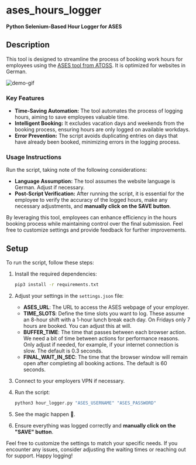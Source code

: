 # ases_hours_logger

**Python Selenium-Based Hour Logger for ASES**

## Description

This tool is designed to streamline the process of booking work hours for employees using the [ASES tool from ATOSS](https://www.atoss.com/en). It is optimized for websites in German.

![demo-gif](assets/demo.gif)

### Key Features

- **Time-Saving Automation:** The tool automates the process of logging hours, aiming to save employees valuable time.
- **Intelligent Booking:** It excludes vacation days and weekends from the booking process, ensuring hours are only logged on available workdays.
- **Error Prevention:** The script avoids duplicating entries on days that have already been booked, minimizing errors in the logging process.

### Usage Instructions

Run the script, taking note of the following considerations:
   - **Language Assumption:** The tool assumes the website language is German. Adjust if necessary.
   - **Post-Script Verification:** After running the script, it is essential for the employee to verify the accuracy of the logged hours, make any necessary adjustments, and **manually click on the SAVE button**.

By leveraging this tool, employees can enhance efficiency in the hours booking process while maintaining control over the final submission. Feel free to customize settings and provide feedback for further improvements.

## Setup

To run the script, follow these steps:

1. Install the required dependencies:

    ```bash
    pip3 install -r requirements.txt
    ```

2. Adjust your settings in the `settings.json` file:

    - **ASES_URL**: The URL to access the ASES webpage of your employer.
    - **TIME_SLOTS**: Define the time slots you want to log. These assume an 8-hour shift with a 1-hour lunch break each day. On Fridays only 7 hours are booked. You can adjust this at will.
    - **BUFFER_TIME**: The time that passes between each browser action. We need a bit of time between actions for performance reasons. Only adjust if needed, for example, if your internet connection is slow. The default is 0.3 seconds.
    - **FINAL_WAIT_IN_SEC**: The time that the browser window will remain open after completing all booking actions. The default is 60 seconds.

3. Connect to your employers VPN if necessary.

4. Run the script:

    ```bash
    python3 hour_logger.py "ASES_USERNAME" "ASES_PASSWORD"
    ```

5. See the magic happen 🧙.

6. Ensure everything was logged correctly and **manually click on the "SAVE" button**.

Feel free to customize the settings to match your specific needs. If you encounter any issues, consider adjusting the waiting times or reaching out for support. Happy logging!